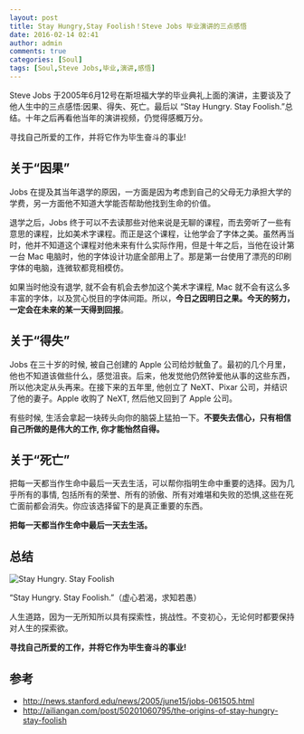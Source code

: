 ```yaml
---
layout: post
title: Stay Hungry,Stay Foolish！Steve Jobs 毕业演讲的三点感悟
date: 2016-02-14 02:41
author: admin
comments: true
categories: [Soul]
tags: [Soul,Steve Jobs,毕业,演讲,感悟]
---
```


Steve Jobs 于2005年6月12号在斯坦福大学的毕业典礼上面的演讲，主要谈及了他人生中的三点感悟:因果、得失、死亡。最后以 “Stay Hungry. Stay Foolish.”总结。十年之后再看他当年的演讲视频，仍觉得感概万分。

寻找自己所爱的工作，并将它作为毕生奋斗的事业!

<!-- more -->

## 关于“因果”

Jobs 在提及其当年退学的原因，一方面是因为考虑到自己的父母无力承担大学的学费，另一方面他不知道大学能否帮助他找到生命的价值。

退学之后，Jobs 终于可以不去读那些对他来说是无聊的课程，而去旁听了一些有意思的课程，比如美术字课程。而正是这个课程，让他学会了字体之美。虽然再当时，他并不知道这个课程对他未来有什么实际作用，但是十年之后，当他在设计第一台 Mac 电脑时，他的字体设计功底全部用上了。那是第一台使用了漂亮的印刷字体的电脑，连微软都竞相模仿。

如果当时他没有退学, 就不会有机会去参加这个美术字课程, Mac 就不会有这么多丰富的字体，以及赏心悦目的字体间距。所以，**今日之因明日之果。今天的努力，一定会在未来的某一天得到回报**。

## 关于“得失”

Jobs 在三十岁的时候, 被自己创建的 Apple 公司给炒鱿鱼了。最初的几个月里，他也不知道该做些什么，感觉沮丧。后来，他发觉他仍然钟爱他从事的这些东西，所以他决定从头再来。在接下来的五年里, 他创立了 NeXT、Pixar 公司，并结识了他的妻子。Apple 收购了 NeXT, 然后他又回到了 Apple 公司。

有些时候, 生活会拿起一块砖头向你的脑袋上猛拍一下。**不要失去信心，只有相信自己所做的是伟大的工作, 你才能怡然自得。**

## 关于“死亡”

把每一天都当作生命中最后一天去生活，可以帮你指明生命中重要的选择。因为几乎所有的事情, 包括所有的荣誉、所有的骄傲、所有对难堪和失败的恐惧,这些在死亡面前都会消失。你应该选择留下的是真正重要的东西。

**把每一天都当作生命中最后一天去生活。**

## 总结

![Stay Hungry. Stay Foolish](http://33.media.tumblr.com/5f0aa50e4a9c9f249cc2ff14d52e1255/tumblr_inline_mmnmv4agyU1qz4rgp.jpg)


“Stay Hungry. Stay Foolish.”（虚心若渴，求知若愚）

人生道路，因为一无所知所以具有探索性，挑战性。不变初心，无论何时都要保持对人生的探索欲。

**寻找自己所爱的工作，并将它作为毕生奋斗的事业!**

## 参考

* <http://news.stanford.edu/news/2005/june15/jobs-061505.html>
* <http://ailiangan.com/post/50201060795/the-origins-of-stay-hungry-stay-foolish>